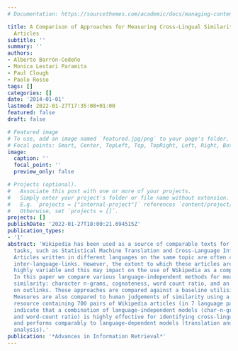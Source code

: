 ```yaml
---
# Documentation: https://sourcethemes.com/academic/docs/managing-content/

title: A Comparison of Approaches for Measuring Cross-Lingual Similarity of Wikipedia
  Articles
subtitle: ''
summary: ''
authors:
- Alberto Barrón-Cedeño
- Monica Lestari Paramita
- Paul Clough
- Paolo Rosso
tags: []
categories: []
date: '2014-01-01'
lastmod: 2022-01-27T17:35:08+01:00
featured: false
draft: false

# Featured image
# To use, add an image named `featured.jpg/png` to your page's folder.
# Focal points: Smart, Center, TopLeft, Top, TopRight, Left, Right, BottomLeft, Bottom, BottomRight.
image:
  caption: ''
  focal_point: ''
  preview_only: false

# Projects (optional).
#   Associate this post with one or more of your projects.
#   Simply enter your project's folder or file name without extension.
#   E.g. `projects = ["internal-project"]` references `content/project/deep-learning/index.md`.
#   Otherwise, set `projects = []`.
projects: []
publishDate: '2022-01-27T18:00:21.694515Z'
publication_types:
- '1'
abstract: 'Wikipedia has been used as a source of comparable texts for a range of
  tasks, such as Statistical Machine Translation and Cross-Language Information Retrieval.
  Articles written in different languages on the same topic are often connected through
  inter-language-links. However, the extent to which these articles are similar is
  highly variable and this may impact on the use of Wikipedia as a comparable resource.
  In this paper we compare various language-independent methods for measuring cross-lingual
  similarity: character n-grams, cognateness, word count ratio, and an approach based
  on outlinks. These approaches are compared against a baseline utilising MT resources.
  Measures are also compared to human judgements of similarity using a manually created
  resource containing 700 pairs of Wikipedia articles (in 7 language pairs). Results
  indicate that a combination of language-independent models (char-n-grams, outlinks
  and word-count ratio) is highly effective for identifying cross-lingual similarity
  and performs comparably to language-dependent models (translation and monolingual
  analysis).'
publication: '*Advances in Information Retrieval*'
---
```

